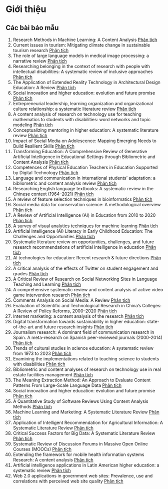 # Giới thiệu
## Các bài báo mẫu
1. Research Methods in Machine Learning: A Content Analysis [Phân tích](https://core.ac.uk/download/pdf/401614298.pdf)
2. Current issues in tourism: Mitigating climate change in sustainable tourism research [Phân tích](https://www.sciencedirect.com/science/article/pii/S0261517723001024?via%3Dihub)
3. The role of large language models in medical image processing: a narrative review [Phân tích](https://qims.amegroups.org/article/view/119330/html)
4. Researching belonging in the context of research with people with intellectual disabilities: A systematic review of inclusive approaches [Phân tích](https://onlinelibrary.wiley.com/doi/10.1111/jar.13178)
5. The Application of Extended Reality Technology in Architectural Design Education: A Review [Phân tích](https://www.mdpi.com/2075-5309/13/12/2931)
6. Social innovation and higher education: evolution and future promise [Phân tích](https://www.nature.com/articles/s41599-023-01759-y)
7. Entrepreneurial leadership, learning organization and organizational culture relationship: a systematic literature review [Phân tích](https://innovation-entrepreneurship.springeropen.com/articles/10.1186/s13731-023-00305-z)
8. A content analysis of research on technology use for teaching mathematics to students with disabilities: word networks and topic modeling [Phân tích](https://stemeducationjournal.springeropen.com/articles/10.1186/s40594-023-00414-x)
9. Conceptualizing mentoring in higher education: A systematic literature review [Phân tích](https://www.sciencedirect.com/science/article/pii/S1747938X23000581?via%3Dihub)
10. Impact of Social Media on Adolescence: Mapping Emerging Needs to Build Resilient Skills [Phân tích](https://www.mdpi.com/2075-4698/13/11/238)
11. Transforming Education: A Comprehensive Review of Generative Artificial Intelligence in Educational Settings through Bibliometric and Content Analysis [Phân tích](https://www.mdpi.com/2071-1050/15/17/12983)
12. Competences of Physical Education Teachers in Education Supported by Digital Technology [Phân tích](https://www.ijcrsee.com/index.php/ijcrsee/article/view/2630)
13. Language and communication in international students’ adaptation: a bibliometric and content analysis review [Phân tích](https://link.springer.com/article/10.1007/s10734-022-00888-8)
14. Researching English language textbooks: A systematic review in the Chinese context (1964–2021) [Phân tích](https://sfleducation.springeropen.com/articles/10.1186/s40862-022-00156-3)
15. A review of feature selection techniques in bioinformatics [Phân tích](https://academic.oup.com/bioinformatics/article/23/19/2507/185254)
16. Social media data for conservation science: A methodological overview [Phân tích](https://www.sciencedirect.com/science/article/pii/S0006320718317609?via%3Dihub)
17. A Review of Artificial Intelligence (AI) in Education from 2010 to 2020 [Phân tích](https://www.sciencedirect.com/science/article/pii/S0006320718317609?via%3Dihub)
18. A survey of visual analytics techniques for machine learning [Phân tích](https://link.springer.com/article/10.1007/s41095-020-0191-7)
19. Artificial Intelligence (AI) Literacy in Early Childhood Education: The Challenges and Opportunities [Phân tích](https://www.sciencedirect.com/science/article/pii/S2666920X23000036?via%3Dihub)
20. Systematic literature review on opportunities, challenges, and future research recommendations of artificial intelligence in education [Phân tích](https://www.sciencedirect.com/science/article/pii/S2666920X2200073X?via%3Dihub)
21. AI technologies for education: Recent research & future directions [Phân tích](https://www.sciencedirect.com/science/article/pii/S2666920X21000199?via%3Dihub)
22. A critical analysis of the effects of Twitter on student engagement and grades [Phân tích](https://www.cedtech.net/article/a-critical-analysis-of-the-effects-of-twitter-on-student-engagement-and-grades-13277)
23. A Critical Review of Research on Social Networking Sites in Language Teaching and Learning [Phân tích](https://www.cedtech.net/article/a-critical-review-of-research-on-social-networking-sites-in-language-teaching-and-learning-6225)
24. A comprehensive systematic review and content analysis of active video game intervention research [Phân tích](https://journals.sagepub.com/doi/10.1177/20552076231171232)
25. Comments Analysis on Social Media: A Review [Phân tích](https://publications.eai.eu/index.php/sis/article/view/3843)
26. Evaluation of Scientific and Technological Research in China’s Colleges: A Review of Policy Reforms, 2000–2020 [Phân tích](https://journals.sagepub.com/doi/10.1177/2096531120938383)
27. Internet marketing: a content analysis of the research [Phân tích](https://link.springer.com/article/10.1007/s12525-012-0118-y)
28. Digital transformation towards sustainability in higher education: state-of-the-art and future research insights [Phân tích](https://link.springer.com/article/10.1007/s10668-022-02874-7)
29. Journalism research: A dominant field of communication research in Spain. A meta-research on Spanish peer-reviewed journals (2000-2014) [Phân tích](https://ojs.labcom-ifp.ubi.pt/index.php/ec/article/view/361/pdf)
30. Trends of cultural studies in science education: A systematic review from 1973 to 2023 [Phân tích](https://www.ejmste.com/article/trends-of-cultural-studies-in-science-education-a-systematic-review-from-1973-to-2023-13837)
31. Examining the implementations related to teaching science to students with disabilities [Phân tích](https://www.ejmste.com/article/examining-the-implementations-related-to-teaching-science-to-students-with-disabilities-13427)
32. Bibliometric and content analyses of research on technology use in real estate facilities management [Phân tích](https://www.emerald.com/insight/content/doi/10.1108/F-10-2022-0128/full/html)
33. The Meaning Extraction Method: An Approach to Evaluate Content Patterns From Large-Scale Language Data [Phân tích](https://www.emerald.com/insight/content/doi/10.1108/F-10-2022-0128/full/html)
34. Social innovation and higher education: evolution and future promise [Phân tích](https://www.nature.com/articles/s41599-023-01759-y)
35. A Quantitative Study of Software Reviews Using Content Analysis Methods [Phân tích](https://ieeexplore.ieee.org/document/9957062)
36. Machine Learning and Marketing: A Systematic Literature Review [Phân tích](https://ieeexplore.ieee.org/document/9869838/)
37. Application of Intelligent Recommendation for Agricultural Information: A Systematic Literature Review [Phân tích](https://ieeexplore.ieee.org/document/9611248)
38. Critical Success Factors for Big Data: A Systematic Literature Review [Phân tích](https://ieeexplore.ieee.org/document/9127414/)
39. Systematic Review of Discussion Forums in Massive Open Online Courses (MOOCs) [Phân tích](https://ieeexplore.ieee.org/document/8418792)
40. Extending the framework for mobile health information systems Research: A content analysis [Phân tích](https://linkinghub.elsevier.com/retrieve/pii/S0306437917301631)
41. Artificial intelligence applications in Latin American higher education: a systematic review [Phân tích](https://educationaltechnologyjournal.springeropen.com/articles/10.1186/s41239-022-00326-w)
42. Web 2.0 applications in government web sites: Prevalence, use and correlations with perceived web site quality [Phân tích](https://www.emerald.com/insight/content/doi/10.1108/14684521211229020/full/html)

















 



 

